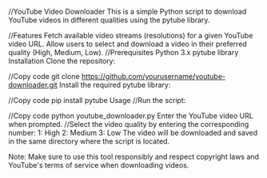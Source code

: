 //YouTube Video Downloader
This is a simple Python script to download YouTube videos in different qualities using the pytube library.

//Features
Fetch available video streams (resolutions) for a given YouTube video URL.
Allow users to select and download a video in their preferred quality (High, Medium, Low).
//Prerequisites
Python 3.x
pytube library
Installation
Clone the repository:

//Copy code
git clone https://github.com/yourusername/youtube-downloader.git
Install the required pytube library:

//Copy code
pip install pytube
Usage
//Run the script:

//Copy code
python youtube_downloader.py
Enter the YouTube video URL when prompted.
//Select the video quality by entering the corresponding number:
1: High
2: Medium
3: Low
The video will be downloaded and saved in the same directory where the script is located.

Note: Make sure to use this tool responsibly and respect copyright laws and YouTube's terms of service when downloading videos.
